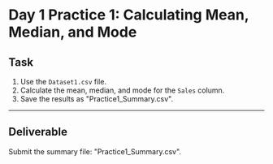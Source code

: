 # Day 1 Practice 1: Calculating Mean, Median, and Mode

## Task
1. Use the `Dataset1.csv` file.
2. Calculate the mean, median, and mode for the `Sales` column.
3. Save the results as "Practice1_Summary.csv".

---

## Deliverable
Submit the summary file: "Practice1_Summary.csv".